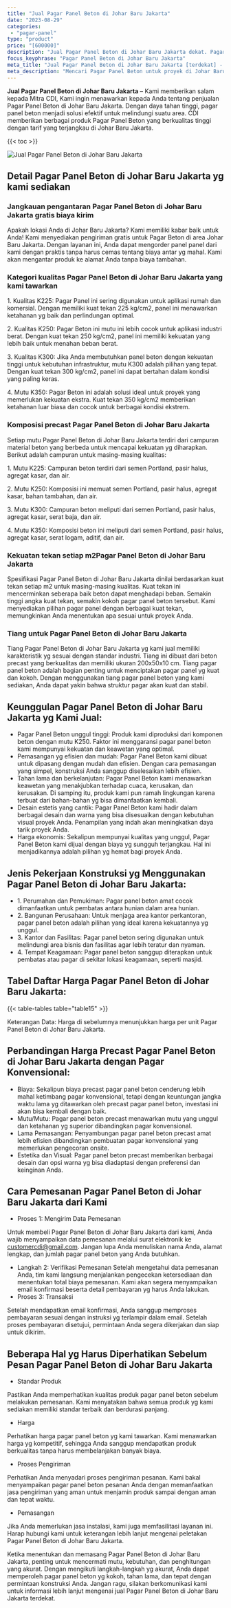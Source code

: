 ```yaml
---
title: "Jual Pagar Panel Beton di Johar Baru Jakarta"
date: "2023-08-29"
categories:
 - "pagar-panel"
type: "product"
price: "[600000]"
description: "Jual Pagar Panel Beton di Johar Baru Jakarta dekat. Pagar Panel Beton ini umumnya digunakan dalam proyek pembangunan sebagai pembatas pengamanan lahan yang kuat dan awet. Silakan kontak kami untuk keterangan lebih lanjut."
focus_keyphrase: "Pagar Panel Beton di Johar Baru Jakarta"
meta_title: "Jual Pagar Panel Beton di Johar Baru Jakarta [terdekat] - CDI"
meta_description: "Mencari Pagar Panel Beton untuk proyek di Johar Baru Jakarta? Kami menawarkan Pagar Panel Beton berkualitas untuk pembatas lahan. Segera dapatkan harga terbaik sekarang."
---
```


**Jual Pagar Panel Beton di Johar Baru Jakarta** – Kami memberikan salam kepada Mitra CDI, Kami ingin menawarkan kepada Anda tentang penjualan Pagar Panel Beton di Johar Baru Jakarta. Dengan daya tahan tinggi, pagar panel beton menjadi solusi efektif untuk melindungi suatu area. CDI memberikan berbagai produk Pagar Panel Beton yang berkualitas tinggi dengan tarif yang terjangkau di Johar Baru Jakarta.

{{< toc >}}

![Jual Pagar Panel Beton di Johar Baru Jakarta](/images/pagar-panel/pagar-panel-07.jpg)

## Detail Pagar Panel Beton di Johar Baru Jakarta yg kami sediakan

### Jangkauan pengantaran Pagar Panel Beton di Johar Baru Jakarta gratis biaya kirim

Apakah lokasi Anda di Johar Baru Jakarta? Kami memiliki kabar baik untuk Anda! Kami menyediakan pengiriman gratis untuk Pagar Beton di area Johar Baru Jakarta. Dengan layanan ini, Anda dapat mengorder panel panel dari kami dengan praktis tanpa harus cemas tentang biaya antar yg mahal. Kami akan mengantar produk ke alamat Anda tanpa biaya tambahan.

### Kategori kualitas Pagar Panel Beton di Johar Baru Jakarta yang kami tawarkan

1\. Kualitas K225: Pagar Panel ini sering digunakan untuk aplikasi rumah dan komersial. Dengan memiliki kuat tekan 225 kg/cm2, panel ini menawarkan ketahanan yg baik dan perlindungan optimal.  

2\. Kualitas K250: Pagar Beton ini mutu ini lebih cocok untuk aplikasi industri berat. Dengan kuat tekan 250 kg/cm2, panel ini memiliki kekuatan yang lebih baik untuk menahan beban berat.  

3\. Kualitas K300: Jika Anda membutuhkan panel beton dengan kekuatan tinggi untuk kebutuhan infrastruktur, mutu K300 adalah pilihan yang tepat. Dengan kuat tekan 300 kg/cm2, panel ini dapat bertahan dalam kondisi yang paling keras.  

4\. Mutu K350: Pagar Beton ini adalah solusi ideal untuk proyek yang memerlukan kekuatan ekstra. Kuat tekan 350 kg/cm2 memberikan ketahanan luar biasa dan cocok untuk berbagai kondisi ekstrem.

### Komposisi precast Pagar Panel Beton di Johar Baru Jakarta

Setiap mutu Pagar Panel Beton di Johar Baru Jakarta terdiri dari campuran material beton yang berbeda untuk mencapai kekuatan yg diharapkan. Berikut adalah campuran untuk masing-masing kualitas:

1\. Mutu K225: Campuran beton terdiri dari semen Portland, pasir halus, agregat kasar, dan air.

2\. Mutu K250: Komposisi ini memuat semen Portland, pasir halus, agregat kasar, bahan tambahan, dan air.

3\. Mutu K300: Campuran beton meliputi dari semen Portland, pasir halus, agregat kasar, serat baja, dan air.

4\. Mutu K350: Komposisi beton ini meliputi dari semen Portland, pasir halus, agregat kasar, serat logam, aditif, dan air.

### Kekuatan tekan setiap m2Pagar Panel Beton di Johar Baru Jakarta

Spesifikasi Pagar Panel Beton di Johar Baru Jakarta dinilai berdasarkan kuat tekan setiap m2 untuk masing-masing kualitas. Kuat tekan ini mencerminkan seberapa baik beton dapat menghadapi beban. Semakin tinggi angka kuat tekan, semakin kokoh pagar panel beton tersebut. Kami menyediakan pilihan pagar panel dengan berbagai kuat tekan, memungkinkan Anda menentukan apa sesuai untuk proyek Anda.

### Tiang untuk Pagar Panel Beton di Johar Baru Jakarta

Tiang Pagar Panel Beton di Johar Baru Jakarta yg kami jual memiliki karakteristik yg sesuai dengan standar industri. Tiang ini dibuat dari beton precast yang berkualitas dan memiliki ukuran 200x50x10 cm. Tiang pagar panel beton adalah bagian penting untuk menciptakan pagar panel yg kuat dan kokoh. Dengan menggunakan tiang pagar panel beton yang kami sediakan, Anda dapat yakin bahwa struktur pagar akan kuat dan stabil.

## Keunggulan Pagar Panel Beton di Johar Baru Jakarta yg Kami Jual:

*   Pagar Panel Beton unggul tinggi: Produk kami diproduksi dari komponen beton dengan mutu K250. Faktor ini menggaransi pagar panel beton kami mempunyai kekuatan dan keawetan yang optimal.
*   Pemasangan yg efisien dan mudah: Pagar Panel Beton kami dibuat untuk dipasang dengan mudah dan efisien. Dengan cara pemasangan yang simpel, konstruksi Anda sanggup diselesaikan lebih efisien.
*   Tahan lama dan berkelanjutan: Pagar Panel Beton kami menawarkan keawetan yang menakjubkan terhadap cuaca, kerusakan, dan kerusakan. Di samping itu, produk kami pun ramah lingkungan karena terbuat dari bahan-bahan yg bisa dimanfaatkan kembali.
*   Desain estetis yang cantik: Pagar Panel Beton kami hadir dalam berbagai desain dan warna yang bisa disesuaikan dengan kebutuhan visual proyek Anda. Penampilan yang indah akan meningkatkan daya tarik proyek Anda.
*   Harga ekonomis: Sekalipun mempunyai kualitas yang unggul, Pagar Panel Beton kami dijual dengan biaya yg sungguh terjangkau. Hal ini menjadikannya adalah pilihan yg hemat bagi proyek Anda.

## Jenis Pekerjaan Konstruksi yg Menggunakan Pagar Panel Beton di Johar Baru Jakarta:

*   1\. Perumahan dan Pemukiman: Pagar panel beton amat cocok dimanfaatkan untuk pembatas antara hunian dalam area hunian.
*   2\. Bangunan Perusahaan: Untuk menjaga area kantor perkantoran, pagar panel beton adalah pilihan yang ideal karena kekuatannya yg unggul.
*   3\. Kantor dan Fasilitas: Pagar panel beton sering digunakan untuk melindungi area bisnis dan fasilitas agar lebih teratur dan nyaman.
*   4\. Tempat Keagamaan: Pagar panel beton sanggup diterapkan untuk pembatas atau pagar di sekitar lokasi keagamaan, seperti masjid.

## Tabel Daftar Harga Pagar Panel Beton di Johar Baru Jakarta:

{{< table-tables table="table15" >}}

Keterangan Data: Harga di sebelumnya menunjukkan harga per unit Pagar Panel Beton di Johar Baru Jakarta.

## Perbandingan Harga Precast Pagar Panel Beton di Johar Baru Jakarta dengan Pagar Konvensional:

*   Biaya: Sekalipun biaya precast pagar panel beton cenderung lebih mahal ketimbang pagar konvensional, tetapi dengan keuntungan jangka waktu lama yg ditawarkan oleh precast pagar panel beton, investasi ini akan bisa kembali dengan baik.
*   Mutu/Mutu: Pagar panel beton precast menawarkan mutu yang unggul dan ketahanan yg superior dibandingkan pagar konvensional.
*   Lama Pemasangan: Penyambungan pagar panel beton precast amat lebih efisien dibandingkan pembuatan pagar konvensional yang memerlukan pengecoran onsite.
*   Estetika dan Visual: Pagar panel beton precast memberikan berbagai desain dan opsi warna yg bisa diadaptasi dengan preferensi dan keinginan Anda.

## Cara Pemesanan Pagar Panel Beton di Johar Baru Jakarta dari Kami

*   Proses 1: Mengirim Data Pemesanan

Untuk membeli Pagar Panel Beton di Johar Baru Jakarta dari kami, Anda wajib menyampaikan data pemesanan melalui surat elektronik ke customercdi@gmail.com. Jangan lupa Anda menuliskan nama Anda, alamat lengkap, dan jumlah pagar panel beton yang Anda butuhkan.
*   Langkah 2: Verifikasi Pemesanan
Setelah mengetahui data pemesanan Anda, tim kami langsung menjalankan pengecekan ketersediaan dan menentukan total biaya pemesanan. Kami akan segera menyampaikan email konfirmasi beserta detail pembayaran yg harus Anda lakukan.
*   Proses 3: Transaksi

Setelah mendapatkan email konfirmasi, Anda sanggup memproses pembayaran sesuai dengan instruksi yg terlampir dalam email. Setelah proses pembayaran disetujui, permintaan Anda segera dikerjakan dan siap untuk dikirim.

## Beberapa Hal yg Harus Diperhatikan Sebelum Pesan Pagar Panel Beton di Johar Baru Jakarta

*   Standar Produk

Pastikan Anda memperhatikan kualitas produk pagar panel beton sebelum melakukan pemesanan. Kami menyatakan bahwa semua produk yg kami sediakan memiliki standar terbaik dan berdurasi panjang.
*   Harga

Perhatikan harga pagar panel beton yg kami tawarkan. Kami menawarkan harga yg kompetitif, sehingga Anda sanggup mendapatkan produk berkualitas tanpa harus membelanjakan banyak biaya.
*   Proses Pengiriman

Perhatikan Anda menyadari proses pengiriman pesanan. Kami bakal menyampaikan pagar panel beton pesanan Anda dengan memanfaatkan jasa pengiriman yang aman untuk menjamin produk sampai dengan aman dan tepat waktu.
*   Pemasangan

Jika Anda memerlukan jasa instalasi, kami juga memfasilitasi layanan ini. Harap hubungi kami untuk keterangan lebih lanjut mengenai peletakan Pagar Panel Beton di Johar Baru Jakarta.

Ketika menentukan dan memasang Pagar Panel Beton di Johar Baru Jakarta, penting untuk mencermati mutu, kebutuhan, dan penghitungan yang akurat. Dengan mengikuti langkah-langkah yg akurat, Anda dapat memperoleh pagar panel beton yg kokoh, tahan lama, dan tepat dengan permintaan konstruksi Anda. Jangan ragu, silakan berkomunikasi kami untuk informasi lebih lanjut mengenai jual Pagar Panel Beton di Johar Baru Jakarta terdekat.
